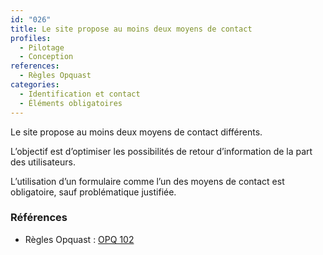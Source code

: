```yaml
---
id: "026"
title: Le site propose au moins deux moyens de contact
profiles:
  - Pilotage
  - Conception
references:
  - Règles Opquast
categories:
  - Identification et contact
  - Éléments obligatoires
---
```


Le site propose au moins deux moyens de contact différents.

L’objectif est d’optimiser les possibilités de retour d’information de la part des utilisateurs.

L’utilisation d’un formulaire comme l’un des moyens de contact est obligatoire, sauf problématique justifiée.

### Références

* Règles Opquast : [OPQ 102](https://checklists.opquast.com/fr/assurance-qualite-web/le-site-propose-au-moins-deux-moyens-de-contact)
